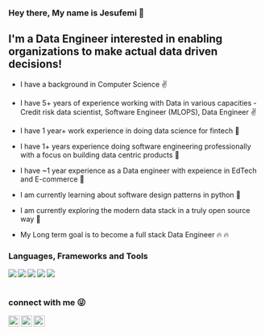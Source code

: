 ### Hey there, My name is Jesufemi 👋

## I'm a Data Engineer interested in enabling organizations to make actual data driven decisions!

- I have a background in Computer Science :v:

- I have 5+ years of experience working with Data in various capacities - Credit risk data scientist, Software Engineer (MLOPS), Data Engineer :v:

- I have 1 year+ work experience in doing data science for fintech :bank:

- I have 1+ years experience doing software engineering professionally with a focus on building data centric products :rocket:

- I have ~1 year experience as a Data engineer with expeience in EdTech and E-commerce :rocket:

- I am currently learning about software design patterns in python :rocket:

- I am currently exploring the modern data stack in a truly open source way :rocket:

- My Long term goal is to become a full stack Data Engineer :fire: :fire:


### Languages, Frameworks and Tools
<img align="left" src="https://img.shields.io/badge/python%20-%2314354C.svg?&style=for-the-badge&logo=python&logoColor=white" />
<img align="left" src="https://img.shields.io/badge/git%20-%23F05033.svg?&style=for-the-badge&logo=git&logoColor=white" />
<img align="left" src="https://img.shields.io/badge/Google%20Cloud%20-%234285F4.svg?&style=for-the-badge&logo=google-cloud&logoColor=white" />
<img src="https://img.shields.io/badge/TensorFlow%20-%23FF6F00.svg?&style=for-the-badge&logo=TensorFlow&logoColor=white" />
<img align="left" src="https://img.shields.io/badge/Keras%20-%23D00000.svg?&style=for-the-badge&logo=Keras&logoColor=white" />

<br />
<br />


### connect with me :stuck_out_tongue_winking_eye:
[<img align="left" alt="wondaboi6ix | Twitter" width="22px" src="https://cdn.jsdelivr.net/npm/simple-icons@v3/icons/twitter.svg" />][twitter]
[<img align="left" alt="Emmanuel Ogunwede | LinkedIn" width="22px" src="https://cdn.jsdelivr.net/npm/simple-icons@v3/icons/linkedin.svg" />][linkedin]
[<img align="left" alt="wondaboi6ix | Instagram" width="22px" src="https://cdn.jsdelivr.net/npm/simple-icons@v3/icons/instagram.svg" />][instagram]

[twitter]: https://twitter.com/wondaboi6ix
[instagram]: https://instagram.com/wondaboi6ix
[linkedin]: https://www.linkedin.com/in/emmanuel-ogunwede-665404126/
